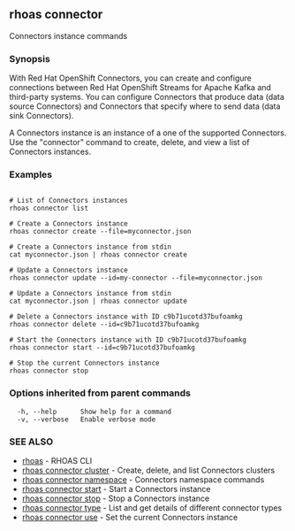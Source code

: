 ## rhoas connector

Connectors instance commands

### Synopsis

With Red Hat OpenShift Connectors, you can create and configure connections between Red Hat OpenShift Streams for Apache Kafka and third-party systems. You can configure Connectors that produce data (data source Connectors) and Connectors that specify where to send data (data sink Connectors).

A Connectors instance is an instance of a one of the supported Connectors.
Use the "connector" command to create, delete, and view a list of Connectors instances.


### Examples

```
   
# List of Connectors instances
rhoas connector list

# Create a Connectors instance
rhoas connector create --file=myconnector.json

# Create a Connectors instance from stdin
cat myconnector.json | rhoas connector create

# Update a Connectors instance
rhoas connector update --id=my-connector --file=myconnector.json

# Update a Connectors instance from stdin
cat myconnector.json | rhoas connector update

# Delete a Connectors instance with ID c9b71ucotd37bufoamkg
rhoas connector delete --id=c9b71ucotd37bufoamkg

# Start the Connectors instance with ID c9b71ucotd37bufoamkg
rhoas connector start --id=c9b71ucotd37bufoamkg

# Stop the current Connectors instance
rhoas connector stop

```

### Options inherited from parent commands

```
  -h, --help      Show help for a command
  -v, --verbose   Enable verbose mode
```

### SEE ALSO

* [rhoas](rhoas.md)	 - RHOAS CLI
* [rhoas connector cluster](rhoas_connector_cluster.md)	 - Create, delete, and list Connectors clusters
* [rhoas connector namespace](rhoas_connector_namespace.md)	 - Connectors namespace commands
* [rhoas connector start](rhoas_connector_start.md)	 - Start a Connectors instance
* [rhoas connector stop](rhoas_connector_stop.md)	 - Stop a Connectors instance
* [rhoas connector type](rhoas_connector_type.md)	 - List and get details of different connector types
* [rhoas connector use](rhoas_connector_use.md)	 - Set the current Connectors instance

